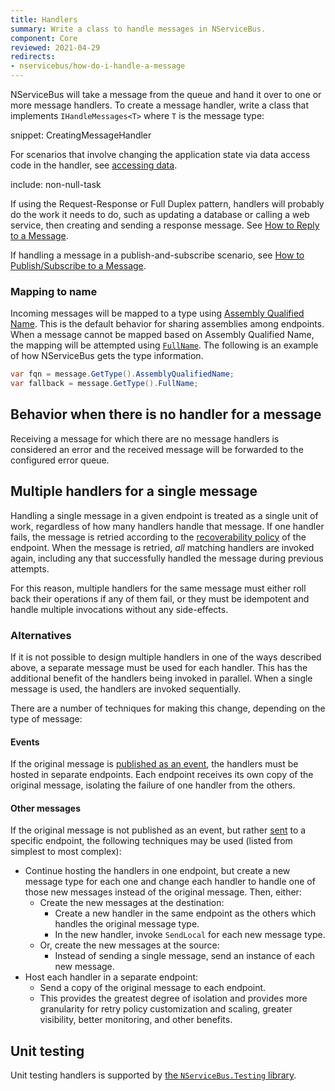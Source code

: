 ```yaml
---
title: Handlers
summary: Write a class to handle messages in NServiceBus.
component: Core
reviewed: 2021-04-29
redirects:
- nservicebus/how-do-i-handle-a-message
---
```


NServiceBus will take a message from the queue and hand it over to one or more message handlers. To create a message handler, write a class that implements `IHandleMessages<T>` where `T` is the message type:

snippet: CreatingMessageHandler

For scenarios that involve changing the application state via data access code in the handler, see [accessing data](/nservicebus/handlers/accessing-data.md).

include: non-null-task

If using the Request-Response or Full Duplex pattern, handlers will probably do the work it needs to do, such as updating a database or calling a web service, then creating and sending a response message. See [How to Reply to a Message](/nservicebus/messaging/reply-to-a-message.md).

If handling a message in a publish-and-subscribe scenario, see [How to Publish/Subscribe to a Message](/nservicebus/messaging/publish-subscribe/).

### Mapping to name

Incoming messages will be mapped to a type using [Assembly Qualified Name](https://msdn.microsoft.com/en-us/library/system.type.assemblyqualifiedname.aspx). This is the default behavior for sharing assemblies among endpoints. When a message cannot be mapped based on Assembly Qualified Name, the mapping will be attempted using [`FullName`](https://msdn.microsoft.com/en-us/library/system.type.fullname.aspx). The following is an example of how NServiceBus gets the type information.

```cs
var fqn = message.GetType().AssemblyQualifiedName;
var fallback = message.GetType().FullName;
```

## Behavior when there is no handler for a message

Receiving a message for which there are no message handlers is considered an error and the received message will be forwarded to the configured error queue.

## Multiple handlers for a single message

Handling a single message in a given endpoint is treated as a single unit of work, regardless of how many handlers handle that message. If one handler fails, the message is retried according to the [recoverability policy](/nservicebus/recoverability) of the endpoint. When the message is retried, _all_ matching handlers are invoked again, including any that successfully handled the message during previous attempts.

For this reason, multiple handlers for the same message must either roll back their operations if any of them fail, or they must be idempotent and handle multiple invocations without any side-effects.

### Alternatives

If it is not possible to design multiple handlers in one of the ways described above, a separate message must be used for each handler. This has the additional benefit of the handlers being invoked in parallel. When a single message is used, the handlers are invoked sequentially.

There are a number of techniques for making this change, depending on the type of message:

#### Events

If the original message is [published as an event](/nservicebus/messaging/publish-subscribe/), the handlers must be hosted in separate endpoints. Each endpoint receives its own copy of the original message, isolating the failure of one handler from the others.

#### Other messages

If the original message is not published as an event, but rather [sent](/nservicebus/messaging/send-a-message.md) to a specific endpoint, the following techniques may be used (listed from simplest to most complex):

- Continue hosting the handlers in one endpoint, but create a new message type for each one and change each handler to handle one of those new messages instead of the original message. Then, either:
  - Create the new messages at the destination:
    - Create a new handler in the same endpoint as the others which handles the original message type.
    - In the new handler, invoke `SendLocal` for each new message type.
  - Or, create the new messages at the source:
    - Instead of sending a single message, send an instance of each new message.
- Host each handler in a separate endpoint:
  - Send a copy of the original message to each endpoint.
  - This provides the greatest degree of isolation and provides more granularity for retry policy customization and scaling, greater visibility, better monitoring, and other benefits.

## Unit testing

Unit testing handlers is supported by [the `NServiceBus.Testing` library](/nservicebus/testing/#testing-a-handler).
